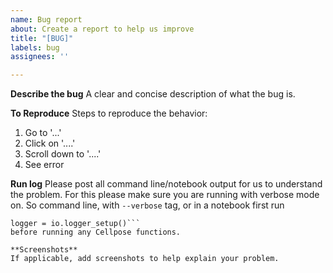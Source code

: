```yaml
---
name: Bug report
about: Create a report to help us improve
title: "[BUG]"
labels: bug
assignees: ''

---
```


**Describe the bug**
A clear and concise description of what the bug is.

**To Reproduce**
Steps to reproduce the behavior:
1. Go to '...'
2. Click on '....'
3. Scroll down to '....'
4. See error 

**Run log**
Please post all command line/notebook output for us to understand the problem. For this please make sure you are running with verbose mode on. So command line, with `--verbose` tag, or in a notebook first run 
```from cellpose import io 
logger = io.logger_setup()``` 
before running any Cellpose functions.

**Screenshots**
If applicable, add screenshots to help explain your problem.
